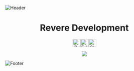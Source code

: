 ![Header](https://cdn.discordapp.com/attachments/461924356881121291/1198719726411595836/image_4.png)

<h1 align="center">Revere Development</h1>
<div align="center">
  <p>
    <div style="display: flex; justify-content: center; align-items: center;">
      <img height="25" src="https://api.visitorbadge.io/api/VisitorHit?user=RevereDevelopment&countColor=%23000000" alt="Profile Views"/>
      <img height="25" src="https://img.shields.io/github/followers/RevereDevelopment?color=000000&style=for-the-badge&logo=github&label=Followers" alt="Followers"/>
      <img height="25" src="https://img.shields.io/github/stars/RevereDevelopment?color=000000&style=for-the-badge&logo=github&label=Stars" alt="Stars"/>
    </div>
  </p>
</div>

<p align="center">
  <img src="https://github-readme-stats.vercel.app/api/?username=RevereDevelopment&title_color=000000&text_color=9f9f9f&show_icons=true&bg_color=00000000&hide_border=true&icon_color=000000&hide_title=true&count_private=false" />
</p>

![Footer](https://cdn.discordapp.com/attachments/461924356881121291/1198719730773659858/image_5.png)
